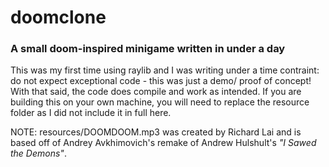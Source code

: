 # doomclone

### A small doom-inspired minigame written in under a day

This was my first time using raylib and I was writing under a time contraint: do not expect exceptional code - this was just a demo/ proof of concept! With that said, the code does compile and work as intended. If you are building this on your own machine, you will need to replace the resource folder as I did not include it in full here.



NOTE: resources/DOOMDOOM.mp3 was created by Richard Lai and is based off of Andrey Avkhimovich's remake of Andrew Hulshult's *"I Sawed the Demons"*.